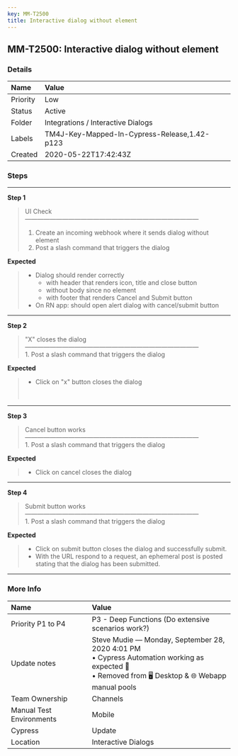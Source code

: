 ```yaml
---
key: MM-T2500
title: Interactive dialog without element
---
```


## MM-T2500: Interactive dialog without element

### Details

| Name     | Value                                        |
| :------- | :------------------------------------------- |
| Priority | Low                                          |
| Status   | Active                                       |
| Folder   | Integrations / Interactive Dialogs           |
| Labels   | TM4J-Key-Mapped-In-Cypress-Release,1.42-p123 |
| Created  | 2020-05-22T17:42:43Z                         |

### Steps

<hr/>

**Step 1**

> <article>UI Check<br>————————————————————————————<ol><li>Create an incoming webhook where it sends dialog without element</li><li>Post a slash command that triggers the dialog</li></ol></article>

**Expected**

> <article><ul><li>Dialog should render correctly<ul><li>with header that renders icon, title and close button</li><li>without body since no element</li><li>with footer that renders Cancel and Submit button</li></ul></li><li>On RN app: should open alert dialog with cancel/submit button</li></ul></article>

<hr/>

**Step 2**

> <article>"X" closes the dialog<br>————————————————————————————<br>1. Post a slash command that triggers the dialog</article>

**Expected**

> <article><ul><li>Click on "x" button closes the dialog</li></ul><br></article>

<hr/>

**Step 3**

> <article>Cancel button works<br>————————————————————————————<br>1. Post a slash command that triggers the dialog</article>

**Expected**

> <article><ul><li>Click on cancel closes the dialog</li></ul></article>

<hr/>

**Step 4**

> <article>Submit button works<br>————————————————————————————<br>1. Post a slash command that triggers the dialog</article>

**Expected**

> <article><ul><li>Click on submit button closes the dialog and successfully submit.</li><li>With the URL respond to a request, an ephemeral post is posted stating that the dialog has been submitted.</li></ul></article>

<hr/>

### More Info

| Name                     | Value                                                                                                                                                   |
| :----------------------- | :------------------------------------------------------------------------------------------------------------------------------------------------------ |
| Priority P1 to P4        | P3 - Deep Functions (Do extensive scenarios work?)                                                                                                      |
| Update notes             | Steve Mudie — Monday, September 28, 2020 4:01 PM<br>• Cypress Automation working as expected 🎉<br>• Removed from 🖥️ Desktop &amp; 🌐 Webapp manual pools |
| Team Ownership           | Channels                                                                                                                                                |
| Manual Test Environments | Mobile                                                                                                                                                  |
| Cypress                  | Update                                                                                                                                                  |
| Location                 | Interactive Dialogs                                                                                                                                     |
